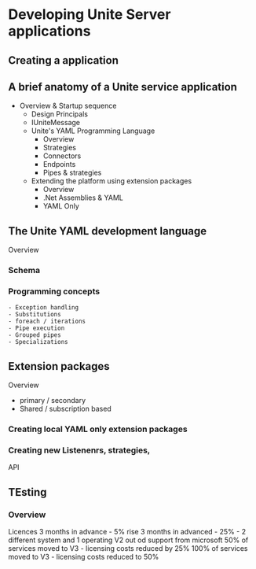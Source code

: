 # Developing Unite Server applications


## Creating a application

## A brief anatomy of a Unite service application

- Overview & Startup sequence
  - Design Principals
  - IUniteMessage
  - Unite's YAML Programming Language
    - Overview
    - Strategies
    - Connectors
    - Endpoints
    - Pipes & strategies
  - Extending the platform using extension packages
    - Overview
    - .Net Assemblies & YAML
    - YAML Only

## The Unite YAML development language

Overview



### Schema

### Programming concepts

    - Exception handling
    - Substitutions
    - foreach / iterations
    - Pipe execution
    - Grouped pipes
    - Specializations

## Extension packages

Overview

- primary / secondary
- Shared / subscription based

### Creating local YAML only extension packages

### Creating new Listenenrs, strategies,

API

## TEsting

### Overview

Licences 3 months in advance - 5% rise
3 months in advanced - 25% - 2 different system and 1 operating V2 out od support from microsoft
50% of services moved to V3 - licensing costs reduced by 25%
100% of services moved to V3 - licensing costs reduced to 50%
